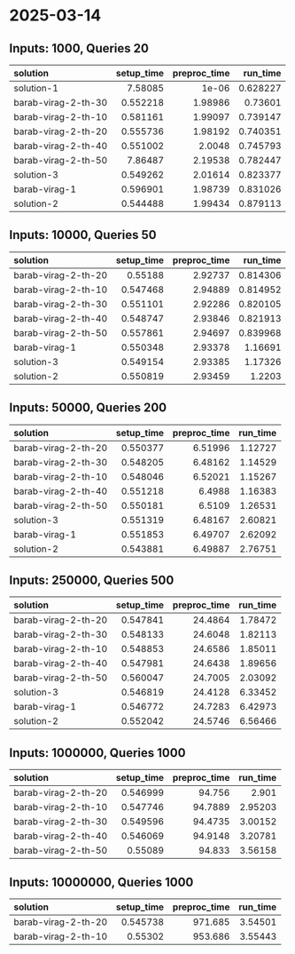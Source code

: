 # 2025-03-14

## Inputs: 1000, Queries 20

| solution            |   setup_time |   preproc_time |   run_time |
|:--------------------|-------------:|---------------:|-----------:|
| solution-1          |     7.58085  |        1e-06   |   0.628227 |
| barab-virag-2-th-30 |     0.552218 |        1.98986 |   0.73601  |
| barab-virag-2-th-10 |     0.581161 |        1.99097 |   0.739147 |
| barab-virag-2-th-20 |     0.555736 |        1.98192 |   0.740351 |
| barab-virag-2-th-40 |     0.551002 |        2.0048  |   0.745793 |
| barab-virag-2-th-50 |     7.86487  |        2.19538 |   0.782447 |
| solution-3          |     0.549262 |        2.01614 |   0.823377 |
| barab-virag-1       |     0.596901 |        1.98739 |   0.831026 |
| solution-2          |     0.544488 |        1.99434 |   0.879113 |

## Inputs: 10000, Queries 50

| solution            |   setup_time |   preproc_time |   run_time |
|:--------------------|-------------:|---------------:|-----------:|
| barab-virag-2-th-20 |     0.55188  |        2.92737 |   0.814306 |
| barab-virag-2-th-10 |     0.547468 |        2.94889 |   0.814952 |
| barab-virag-2-th-30 |     0.551101 |        2.92286 |   0.820105 |
| barab-virag-2-th-40 |     0.548747 |        2.93846 |   0.821913 |
| barab-virag-2-th-50 |     0.557861 |        2.94697 |   0.839968 |
| barab-virag-1       |     0.550348 |        2.93378 |   1.16691  |
| solution-3          |     0.549154 |        2.93385 |   1.17326  |
| solution-2          |     0.550819 |        2.93459 |   1.2203   |

## Inputs: 50000, Queries 200

| solution            |   setup_time |   preproc_time |   run_time |
|:--------------------|-------------:|---------------:|-----------:|
| barab-virag-2-th-20 |     0.550377 |        6.51996 |    1.12727 |
| barab-virag-2-th-30 |     0.548205 |        6.48162 |    1.14529 |
| barab-virag-2-th-10 |     0.548046 |        6.52021 |    1.15267 |
| barab-virag-2-th-40 |     0.551218 |        6.4988  |    1.16383 |
| barab-virag-2-th-50 |     0.550181 |        6.5109  |    1.26531 |
| solution-3          |     0.551319 |        6.48167 |    2.60821 |
| barab-virag-1       |     0.551853 |        6.49707 |    2.62092 |
| solution-2          |     0.543881 |        6.49887 |    2.76751 |

## Inputs: 250000, Queries 500

| solution            |   setup_time |   preproc_time |   run_time |
|:--------------------|-------------:|---------------:|-----------:|
| barab-virag-2-th-20 |     0.547841 |        24.4864 |    1.78472 |
| barab-virag-2-th-30 |     0.548133 |        24.6048 |    1.82113 |
| barab-virag-2-th-10 |     0.548853 |        24.6586 |    1.85011 |
| barab-virag-2-th-40 |     0.547981 |        24.6438 |    1.89656 |
| barab-virag-2-th-50 |     0.560047 |        24.7005 |    2.03092 |
| solution-3          |     0.546819 |        24.4128 |    6.33452 |
| barab-virag-1       |     0.546772 |        24.7283 |    6.42973 |
| solution-2          |     0.552042 |        24.5746 |    6.56466 |

## Inputs: 1000000, Queries 1000

| solution            |   setup_time |   preproc_time |   run_time |
|:--------------------|-------------:|---------------:|-----------:|
| barab-virag-2-th-20 |     0.546999 |        94.756  |    2.901   |
| barab-virag-2-th-10 |     0.547746 |        94.7889 |    2.95203 |
| barab-virag-2-th-30 |     0.549596 |        94.4735 |    3.00152 |
| barab-virag-2-th-40 |     0.546069 |        94.9148 |    3.20781 |
| barab-virag-2-th-50 |     0.55089  |        94.833  |    3.56158 |

## Inputs: 10000000, Queries 1000

| solution            |   setup_time |   preproc_time |   run_time |
|:--------------------|-------------:|---------------:|-----------:|
| barab-virag-2-th-20 |     0.545738 |        971.685 |    3.54501 |
| barab-virag-2-th-10 |     0.55302  |        953.686 |    3.55443 |